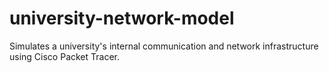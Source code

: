 # university-network-model
Simulates a university's internal communication and network infrastructure using Cisco Packet Tracer.
